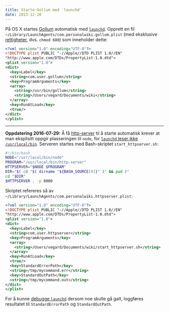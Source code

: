 ```yaml
---
title: Starte Gollum med `launchd`
date: 2013-12-20
---
```


På OS X startes [Gollum](https://github.com/gollum/gollum) automatisk med [`launchd`](http://www.nomachetejuggling.com/2012/05/15/personal-wiki-using-github-and-gollum-on-os-x/). Opprett en fil `~/Library/LaunchAgents/com.personalwiki.gollum.plist` (med eksklusive [rettigheter](http://stackoverflow.com/questions/16809861/launchd-doesnt-launch-my-daemon), dvs. `chmod 600`) som inneholder dette:

```xml
<?xml version="1.0" encoding="UTF-8"?>
<!DOCTYPE plist PUBLIC "-//Apple//DTD PLIST 1.0//EN"
"http://www.apple.com/DTDs/PropertyList-1.0.dtd">
<plist version="1.0">
<dict>
  <key>Label</key>
  <string>com.user.gollum</string>
  <key>ProgramArguments</key>
  <array>
    <string>/usr/bin/gollum</string>
    <string>/Users/vegard/Documents/wiki</string>
  </array>
  <key>RunAtLoad</key>
  <true/>
</dict>
</plist>
```

---

**Oppdatering 2016-07-29:** Å få [http-server](https://github.com/indexzero/http-server) til å starte automatisk krever at man eksplisitt oppgir plasseringen til `node`, for [`launchd` leser ikke `/usr/local/bin`](http://apple.stackexchange.com/questions/106355/setting-the-system-wide-path-environment-variable-in-mavericks). Serveren startes med Bash-skriptet `start_httpserver.sh`:

```bash
#!/bin/bash
NODE="/usr/local/bin/node"
PROGRAM="/usr/local/bin/http-server"
HTTPSERVER="$NODE $PROGRAM"
DIR="$( cd "$( dirname "${BASH_SOURCE[0]}" )" && pwd )"
cd "$DIR"
$HTTPSERVER . -p 8000
```

Skriptet refereres så av `~/Library/LaunchAgents/com.personalwiki.httpserver.plist`:

```xml
<?xml version="1.0" encoding="UTF-8"?>
<!DOCTYPE plist PUBLIC "-//Apple//DTD PLIST 1.0//EN"
"http://www.apple.com/DTDs/PropertyList-1.0.dtd">
<plist version="1.0">
<dict>
  <key>Label</key>
  <string>com.user.httpserver</string>
  <key>ProgramArguments</key>
  <array>
    <string>/Users/vegard/Documents/wiki/start_httpserver.sh</string>
  </array>
  <key>RunAtLoad</key>
  <true/>
  <key>StandardErrorPath</key>
  <string>/tmp/mycommand.err</string>
  <key>StandardOutPath</key>
  <string>/tmp/mycommand.out</string>
</dict>
</plist>
```

For å kunne [debugge `launchd`](http://stackoverflow.com/questions/6337513/how-can-i-debug-a-launchd-script-that-doesnt-run-on-startup#answer-29926482) dersom noe skulle gå galt, loggføres resultatet til `StandardErrorPath` og `StandardOutPath`.
